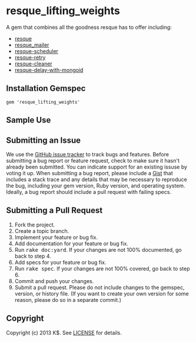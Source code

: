 resque_lifting_weights
====================
A gem that combines all the goodness resque has to offer including:

  * [resque](https://github.com/defunkt/resque)
  * [resque_mailer](https://github.com/zapnap/resque_mailer)
  * [resque-scheduler](https://github.com/bvandenbos/resque-scheduler)
  * [resque-retry](https://github.com/lantins/resque-retry)
  * [resque-cleaner](https://github.com/ono/resque-cleaner)
  * [resque-delay-with-mongoid](https://github.com/kdmny/resque-delay-with-mongoid)


Installation Gemspec
------------
	gem 'resque_lifting_weights'
	

Sample Use
------------------

Submitting an Issue
-------------------
We use the [GitHub issue tracker](http://github.com/kdmny/resque_lifting_weights/issues) to track bugs and
features. Before submitting a bug report or feature request, check to make sure it hasn't already
been submitted. You can indicate support for an existing issuse by voting it up. When submitting a
bug report, please include a [Gist](http://gist.github.com/) that includes a stack trace and any
details that may be necessary to reproduce the bug, including your gem version, Ruby version, and
operating system. Ideally, a bug report should include a pull request with failing specs.


Submitting a Pull Request
-------------------------
1. Fork the project.
2. Create a topic branch.
3. Implement your feature or bug fix.
4. Add documentation for your feature or bug fix.
5. Run <tt>rake doc:yard</tt>. If your changes are not 100% documented, go back to step 4.
6. Add specs for your feature or bug fix.
7. Run <tt>rake spec</tt>. If your changes are not 100% covered, go back to step 6.
8. Commit and push your changes.
9. Submit a pull request. Please do not include changes to the gemspec, version, or history file. (If you want to create your own version for some reason, please do so in a separate commit.)


Copyright
---------
Copyright (c) 2013 K$.
See [LICENSE](https://github.com/kdmny/resque_lifting_weights/blob/master/LICENSE.md) for details.
